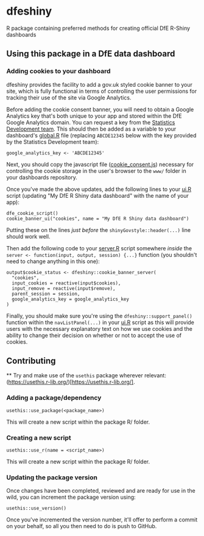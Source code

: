 # dfeshiny

R package containing preferred methods for creating official DfE R-Shiny dashboards 

## Using this package in a DfE data dashboard

### Adding cookies to your dashboard

dfeshiny provides the facility to add a gov.uk styled cookie banner to your 
site, which is fully functional in terms of controlling the user permissions for
tracking their use of the site via Google Analytics.

Before adding the cookie consent banner, you will need to obtain a Google 
Analytics key that's both unique to your app and stored within the DfE Google
Analytics domain. You can request a key from the 
[Statistics Development team](mailto:statistics.development@education.gov.uk). 
This should then be added as a variable to your dashboard's 
[global.R](https://github.com/dfe-analytical-services/shiny-template/blob/3e9548256ffb5506729f02930ad69bcff78e482d/global.R#L91) 
file (replacing `ABCDE12345` below with the key provided by the Statistics 
Development team):

```
google_analytics_key <- 'ABCDE12345'
```

Next, you should copy the javascript file
([cookie_consent.js](https://raw.githubusercontent.com/dfe-analytical-services/dfeshiny/cookie-module/js/cookie-consent.js)) 
necessary for controlling the cookie storage in the user's browser to the `www/` 
folder in your dashboards repository.

Once you've made the above updates, add the following lines to your 
[ui.R](https://github.com/dfe-analytical-services/shiny-template/blob/3e9548256ffb5506729f02930ad69bcff78e482d/ui.R#L95) 
script (updating "My DfE R Shiny data dashboard" with the name of your app):

```
dfe_cookie_script()
cookie_banner_ui("cookies", name = "My DfE R Shiny data dashboard")
```

Putting these on the lines *just before* the `shinyGovstyle::header(...)` line 
should work well.

Then add the following code to your
[server.R](https://github.com/dfe-analytical-services/shiny-template/blob/3e9548256ffb5506729f02930ad69bcff78e482d/server.R#L79) 
script somewhere *inside* the `server <- function(input, output, session) {...}` 
function (you shouldn't need 
to change anything in this one):

```
output$cookie_status <- dfeshiny::cookie_banner_server(
  "cookies",
  input_cookies = reactive(input$cookies),
  input_remove = reactive(input$remove),
  parent_session = session,
  google_analytics_key = google_analytics_key
)
```

Finally, you should make sure you're using the `dfeshiny::support_panel()` 
function within the `navListPanel(...)` in your 
[ui.R](https://github.com/dfe-analytical-services/shiny-template/blob/3e9548256ffb5506729f02930ad69bcff78e482d/ui.R#L126) 
script as this will provide
users with the necessary explanatory text on how we use cookies and the ability 
to change their decision on whether or not to accept the use of cookies.

## Contributing

** Try and make use of the `usethis` package wherever relevant: (https://usethis.r-lib.org/)[https://usethis.r-lib.org/].


### Adding a package/dependency

`usethis::use_package(<package_name>)`

This will create a new script within the package R/ folder.


### Creating a new script

`usethis::use_r(name = <script_name>)`

This will create a new script within the package R/ folder.

### Updating the package version

Once changes have been completed, reviewed and are ready for use in the wild, you
can increment the package version using:

`usethis::use_version()`

Once you've incremented the version number, it'll offer to perform a commit on your behalf, so all you then need to do is push to GitHub.
